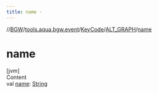 ```yaml
---
title: name -
---
```

//[BGW](../../../../index.md)/[tools.aqua.bgw.event](../../index.md)/[KeyCode](../index.md)/[ALT_GRAPH](index.md)/[name](name.md)



# name  
[jvm]  
Content  
val [name](name.md): [String](https://kotlinlang.org/api/latest/jvm/stdlib/kotlin/-string/index.html)  




